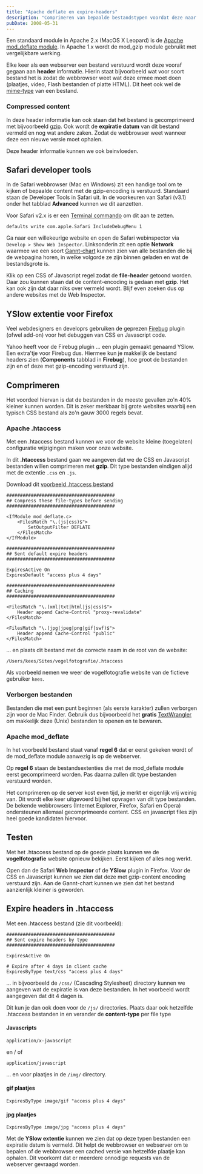 ```yaml
---
title: "Apache deflate en expire-headers"
description: "Comprimeren van bepaalde bestandstypen voordat deze naar de eindgebruiker gestuurd worden. Daarbij kunnen we ook aangeven dat bepaalde bestanden voor langere tijd bewaard kunnen worden in de webbrowser cache."
pubDate: 2008-05-31
---
```


Een standaard module in Apache 2.x (MacOS X Leopard) is de [Apache mod_deflate module](http://httpd.apache.org/docs/2.0/mod/mod_deflate.html). In Apache 1.x wordt de mod_gzip module gebruikt met vergelijkbare werking.

Elke keer als een webserver een bestand verstuurd wordt deze vooraf gegaan aan **header** informatie. Hierin staat bijvoorbeeld wat voor soort bestand het is zodat de webbrowser weet wat deze ermee moet doen (plaatjes, video, Flash bestanden of platte HTML). Dit heet ook wel de [mime-type](http://en.wikipedia.org/wiki/Internet_media_type) van een bestand.

### Compressed content

In deze header informatie kan ook staan dat het bestand is gecomprimeerd met bijvoorbeeld [gzip](http://en.wikipedia.org/wiki/Gzip). Ook wordt de **expiratie datum** van dit bestand vermeld en nog wat andere zaken. Zodat de webbrowser weet wanneer deze een nieuwe versie moet ophalen.

Deze header informatie kunnen we ook beinvloeden.

## Safari developer tools

In de Safari webbrowser (Mac en Windows) zit een handige tool om te kijken of bepaalde content met de gzip-encoding is verstuurd. Standaard staan de Developer Tools in Safari uit. In de voorkeuren van Safari (v3.1) onder het tabblad **Advanced** kunnen we dit aanzetten.

Voor Safari v2.x is er een [Terminal commando](http://www.macosxhints.com/article.php?story=20030110063041629) om dit aan te zetten.

	defaults write com.apple.Safari IncludeDebugMenu 1

Ga naar een willekeurige website en open de Safari webinspector via `Develop > Show Web Inspector`. Linksonderin zit een optie **Network** waarmee we een soort [Gannt-chart](http://en.wikipedia.org/wiki/Gantt_chart) kunnen zien van alle bestanden die bij de webpagina horen, in welke volgorde ze zijn binnen geladen en wat de bestandsgrote is.

Klik op een CSS of Javascript regel zodat de **file-header** getoond worden. Daar zou kunnen staan dat de content-encoding is gedaan met **gzip**. Het kan ook zijn dat daar niks over vermeld wordt. Blijf even zoeken dus op andere websites met de Web Inspector.

## YSlow extentie voor Firefox

Veel webdesigners en developrs gebruiken de geprezen [Firebug](http://getfirebug.com/) plugin (ofwel add-on) voor het debuggen van CSS en Javascript code.

Yahoo heeft voor de Firebug plugin ... een plugin gemaakt genaamd YSlow. Een extra'tje voor Firebug dus. Hiermee kun je makkelijk de bestand headers zien (**Components** tabblad in **Firebug**), hoe groot de bestanden zijn en of deze met gzip-encoding verstuurd zijn.

## Comprimeren

Het voordeel hiervan is dat de bestanden in de meeste gevallen zo'n 40% kleiner kunnen worden. Dit is zeker merkbaar bij grote websites waarbij een typisch CSS bestand als zo'n gauw 3000 regels bevat.

### Apache .htaccess

Met een .htaccess bestand kunnen we voor de website kleine (toegelaten) configuratie wijzigingen maken voor onze website.

In dit **.htaccess** bestand gaan we aangeven dat we de CSS en Javascript bestanden willen comprimeren met **gzip**. Dit type bestanden eindigen alijd met de extentie `.css` en `.js`.

Download dit [voorbeeld .htaccess bestand](http://www.atlantisdesign.nl/public/apache_deflate_headers.txt) 

	########################################
	## Compress these file-types before sending
	########################################
	
	<IfModule mod_deflate.c>
		<FilesMatch "\.(js|css)$">
			SetOutputFilter DEFLATE
		</FilesMatch>
	</IfModule>
	
	########################################
	## Sent default expire headers
	########################################
	
	ExpiresActive On
	ExpiresDefault "access plus 4 days"
	
	########################################
	## Caching
	########################################
	
	<FilesMatch "\.(xml|txt|html|js|css)$">
		Header append Cache-Control "proxy-revalidate"
	</FilesMatch>
	
	<FilesMatch "\.(jpg|jpeg|png|gif|swf)$">
		Header append Cache-Control "public"
	</FilesMatch>

&hellip; en plaats dit bestand met de correcte naam in de root van de website:

	/Users/kees/Sites/vogelfotografie/.htaccess

Als voorbeeld nemen we weer de vogelfotografie website van de fictieve gebruiker `kees`.

### Verborgen bestanden

Bestanden die met een punt beginnen (als eerste karakter) zullen verborgen zijn voor de Mac Finder. Gebruik dus bijvoorbeeld het **gratis** [TextWrangler](http://www.barebones.com/products/textwrangler/) om makkelijk deze (Unix) bestanden te openen en te bewaren.

### Apache mod_deflate

In het voorbeeld bestand staat vanaf **regel 6** dat er eerst gekeken wordt of de mod_deflate module aanwezig is op de webserver.

Op **regel 6** staan de bestandsextenties die met de mod_deflate module eerst gecomprimeerd worden. Pas daarna zullen dit type bestanden verstuurd worden.

Het comprimeren op de server kost even tijd, je merkt er eigenlijk vrij weinig van. Dit wordt elke keer uitgevoerd bij het opvragen van dit type bestanden. De bekende webbrowsers (Internet Explorer, Firefox, Safari en Opera) ondersteunen allemaal gecomprimeerde content. CSS en javascript files zijn heel goede kandidaten hiervoor.

## Testen

Met het .htaccess bestand op de goede plaats kunnen we de **vogelfotografie** website opnieuw bekijken. Eerst kijken of alles nog werkt.

Open dan de Safari **Web Inspector** of de **YSlow** plugin in Firefox. Voor de CSS en Javascript kunnen we zien dat deze met gzip-content encoding verstuurd zijn. Aan de Gannt-chart kunnen we zien dat het bestand aanzienlijk kleiner is geworden.

## Expire headers in .htaccess

Met een .htaccess bestand (zie dit voorbeeld):

	########################################
	## Sent expire headers by type
	########################################
	
	ExpiresActive On
	
	# Expire after 4 days in client cache
	ExpiresByType text/css "access plus 4 days"
 
  &hellip; in bijvoorbeeld de `/css/` (Cascading Stylesheet) directory kunnen we aangeven wat de expiratie is van deze bestanden. In het voorbeeld wordt aangegeven dat dit 4 dagen is.

Dit kun je dan ook doen voor de `/js/` directories. Plaats daar ook hetzelfde .htaccess bestanden in en verander de **content-type** per file type

#### Javascripts

	application/x-javascript

en / of

	application/javascript

&hellip; en voor plaatjes in de `/img/` directory.

#### gif plaatjes

`ExpiresByType image/gif "access plus 4 days"`

#### jpg plaatjes

	ExpiresByType image/jpg "access plus 4 days"

Met de **YSlow extentie** kunnen we zien dat op deze typen bestanden een expiratie datum is vermeld. Dit helpt de webbrowser en webserver om te bepalen of de webbrowser een cached versie van hetzelfde plaatje kan ophalen. Dit voorkomt dat er meerdere onnodige requests van de webserver gevraagd worden.